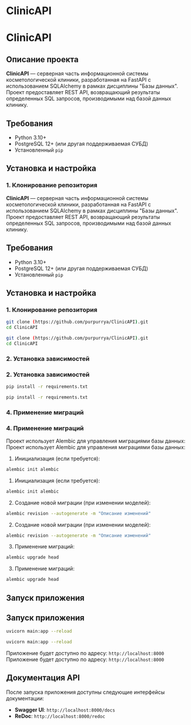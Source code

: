 # ClinicAPI
# ClinicAPI

## Описание проекта

**ClinicAPI** — серверная часть информационной системы косметологической клиники, разработанная на FastAPI с использованием SQLAlchemy в рамках дисциплины "Базы данных". Проект предоставляет REST API, возвращающий результаты определенных SQL запросов, производимыми над базой данных клинику.

## Требования

- Python 3.10+
- PostgreSQL 12+ (или другая поддерживаемая СУБД)
- Установленный `pip`

## Установка и настройка

### 1. Клонирование репозитория
**ClinicAPI** — серверная часть информационной системы косметологической клиники, разработанная на FastAPI с использованием SQLAlchemy в рамках дисциплины "Базы данных". Проект предоставляет REST API, возвращающий результаты определенных SQL запросов, производимыми над базой данных клинику.

## Требования

- Python 3.10+
- PostgreSQL 12+ (или другая поддерживаемая СУБД)
- Установленный `pip`

## Установка и настройка

### 1. Клонирование репозитория

```bash
git clone (https://github.com/purpurrya/ClinicAPI).git
cd ClinicAPI
```
```bash
git clone (https://github.com/purpurrya/ClinicAPI).git
cd ClinicAPI
```

### 2. Установка зависимостей
### 2. Установка зависимостей

```bash
pip install -r requirements.txt
```
```bash
pip install -r requirements.txt
```

### 4. Применение миграций
### 4. Применение миграций

Проект использует Alembic для управления миграциями базы данных:
Проект использует Alembic для управления миграциями базы данных:

1. Инициализация (если требуется):
```bash
alembic init alembic
```
1. Инициализация (если требуется):
```bash
alembic init alembic
```

2. Создание новой миграции (при изменении моделей):
```bash
alembic revision --autogenerate -m "Описание изменений"
```
2. Создание новой миграции (при изменении моделей):
```bash
alembic revision --autogenerate -m "Описание изменений"
```

3. Применение миграций:
```bash
alembic upgrade head
```
3. Применение миграций:
```bash
alembic upgrade head
```

## Запуск приложения
## Запуск приложения

```bash
uvicorn main:app --reload
```
```bash
uvicorn main:app --reload
```

Приложение будет доступно по адресу: `http://localhost:8000`
Приложение будет доступно по адресу: `http://localhost:8000`

## Документация API

После запуска приложения доступны следующие интерфейсы документации:

- **Swagger UI**: `http://localhost:8000/docs`
- **ReDoc**: `http://localhost:8000/redoc`